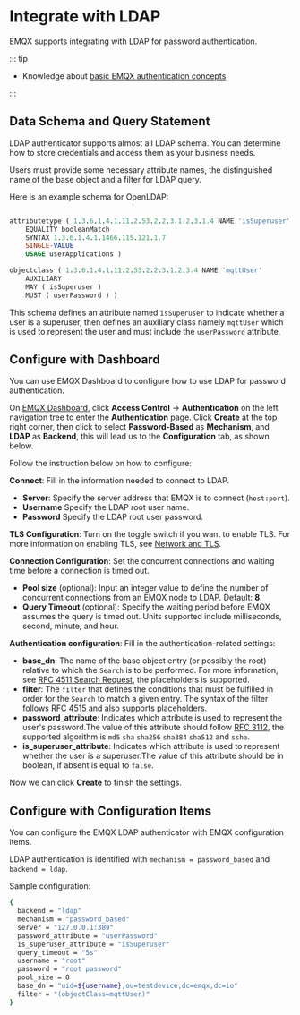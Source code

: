 # Integrate with LDAP

EMQX supports integrating with LDAP for password authentication.

::: tip

- Knowledge about [basic EMQX authentication concepts](../authn/authn.md)

:::

## Data Schema and Query Statement

LDAP authenticator supports almost all LDAP schema. You can determine how to store credentials and access them as your business needs.

Users must provide some necessary attribute names, the distinguished name of the base object and a filter for LDAP query.

Here is an example schema for OpenLDAP:

```sql

attributetype ( 1.3.6.1.4.1.11.2.53.2.2.3.1.2.3.1.4 NAME 'isSuperuser'
	EQUALITY booleanMatch
	SYNTAX 1.3.6.1.4.1.1466.115.121.1.7
	SINGLE-VALUE
	USAGE userApplications )

objectclass ( 1.3.6.1.4.1.11.2.53.2.2.3.1.2.3.4 NAME 'mqttUser'
	AUXILIARY
	MAY ( isSuperuser )
    MUST ( userPassword ) )

```

This schema defines an attribute named `isSuperuser` to indicate whether a user is a superuser, then defines an auxiliary class namely `mqttUser` which is used to represent the user and must include the `userPassword` attribute.

## Configure with Dashboard

You can use EMQX Dashboard to configure how to use LDAP for password authentication.

On [EMQX Dashboard](http://127.0.0.1:18083/#/authentication), click **Access Control** -> **Authentication** on the left navigation tree to enter the **Authentication** page. Click **Create** at the top right corner, then click to select **Password-Based** as **Mechanism**, and **LDAP** as **Backend**, this will lead us to the **Configuration** tab, as shown below.

Follow the instruction below on how to configure:

**Connect**: Fill in the information needed to connect to LDAP.

- **Server**: Specify the server address that EMQX is to connect (`host:port`).
- **Username** Specify the LDAP root user name.
- **Password** Specify the LDAP root user password.

**TLS Configuration**: Turn on the toggle switch if you want to enable TLS. For more information on enabling TLS, see [Network and TLS](../../network/overview.md).

**Connection Configuration**: Set the concurrent connections and waiting time before a connection is timed out.

- **Pool size** (optional): Input an integer value to define the number of concurrent connections from an EMQX node to LDAP. Default: **8**.
- **Query Timeout** (optional): Specify the waiting period before EMQX assumes the query is timed out. Units supported include milliseconds, second, minute, and hour.

**Authentication configuration**: Fill in the authentication-related settings:
- **base_dn**: The name of the base object entry (or possibly the root) relative to which the `Search` is to be performed. For more information, see [RFC 4511 Search Request](#https://datatracker.ietf.org/doc/html/rfc4511#section-4.5.1), the placeholders is supported.
- **filter**: The `filter` that defines the conditions that must be fulfilled in order for the `Search` to match a given entry.
The syntax of the filter follows [RFC 4515](#https://www.rfc-editor.org/rfc/rfc4515) and also supports placeholders.
- **password_attribute**: Indicates which attribute is used to represent the user's password.The value of this attribute should follow [RFC 3112](#https://datatracker.ietf.org/doc/html/rfc3112), the supported algorithm is `md5` `sha` `sha256` `sha384` `sha512` and `ssha`.
- **is_superuser_attribute**: Indicates which attribute is used to represent whether the user is a superuser.The value of this attribute should be in boolean, if absent is equal to `false`.

Now we can click **Create** to finish the settings.

## Configure with Configuration Items

You can configure the EMQX LDAP authenticator with EMQX configuration items.<!--插入超链接-->

LDAP authentication is identified with `mechanism = password_based` and `backend = ldap`.

Sample configuration:

```bash
{
  backend = "ldap"
  mechanism = "password_based"
  server = "127.0.0.1:389"
  password_attribute = "userPassword"
  is_superuser_attribute = "isSuperuser"
  query_timeout = "5s"
  username = "root"
  password = "root password"
  pool_size = 8
  base_dn = "uid=${username},ou=testdevice,dc=emqx,dc=io"
  filter = "(objectClass=mqttUser)"
}
```
